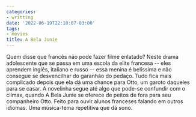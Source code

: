 ```yaml
---
categories:
- writting
date: '2022-06-19T22:10:07-03:00'
tags:
- movies
title: A Bela Junie
---
```


Quem disse que francês não pode fazer filme enlatado? Neste drama adolescente que se passa em uma escola da elite francesa -- eles aprendem inglês, italiano e russo -- essa menina é belíssima e não consegue se desvencilhar do garanhão do pedaço. Tudo fica mais complicado depois que ela dá uma chance para Otto, um garoto daqueles para se casar. A novelinha segue até algo que pode-se confundir com o clímax, quando A Bela Junie se oferece de peitos de fora para seu companheiro Otto. Feito para ouvir alunos franceses falando em outros idiomas. Uma música-tema repetitiva que dá sono.